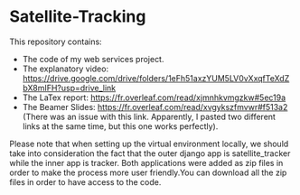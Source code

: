 # Satellite-Tracking
This repository contains:
- The code of my web services project.
- The explanatory video: https://drive.google.com/drive/folders/1eFh51axzYUM5LV0vXxqfTeXdZbX8mIFH?usp=drive_link
- The LaTex report: https://fr.overleaf.com/read/xjmnhkvmgzkw#5ec19a
- The Beamer Slides: https://fr.overleaf.com/read/xvgykszfmvwr#f513a2
  (There was an issue with this link. Apparently, I pasted two different links at the same time, but this one works perfectly).


Please note that when setting up the virtual environment locally, we should take into consideration the fact that the outer django app is satellite_tracker while the inner app is tracker. Both applications were added as zip files in order to make the process more user friendly.You can download all the zip files in order to have access to the code.
